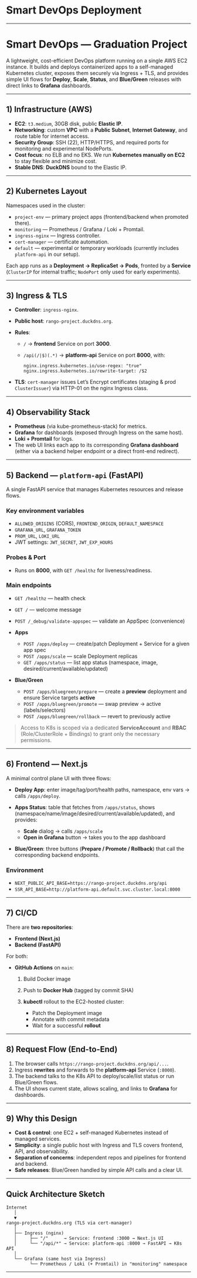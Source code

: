 # Smart DevOps Deployment  

---

# Smart DevOps — Graduation Project

A lightweight, cost-efficient DevOps platform running on a single AWS EC2 instance. It builds and deploys containerized apps to a self-managed Kubernetes cluster, exposes them securely via Ingress + TLS, and provides simple UI flows for **Deploy**, **Scale**, **Status**, and **Blue/Green** releases with direct links to **Grafana** dashboards.

---

## 1) Infrastructure (AWS)

* **EC2**: `t3.medium`, 30GB disk, public **Elastic IP**.
* **Networking**: custom **VPC** with a **Public Subnet**, **Internet Gateway**, and route table for internet access.
* **Security Group**: SSH (22), HTTP/HTTPS, and required ports for monitoring and experimental NodePorts.
* **Cost focus**: no ELB and no EKS. We run **Kubernetes manually on EC2** to stay flexible and minimize cost.
* **Stable DNS**: **DuckDNS** bound to the Elastic IP.

---

## 2) Kubernetes Layout

Namespaces used in the cluster:

* `project-env` — primary project apps (frontend/backend when promoted there).
* `monitoring` — Prometheus / Grafana / Loki + Promtail.
* `ingress-nginx` — Ingress controller.
* `cert-manager` — certificate automation.
* `default` — experimental or temporary workloads (currently includes `platform-api` in our setup).

Each app runs as a **Deployment → ReplicaSet → Pods**, fronted by a **Service** (`ClusterIP` for internal traffic; `NodePort` only used for early experiments).

---

## 3) Ingress & TLS

* **Controller**: `ingress-nginx`.
* **Public host**: `rango-project.duckdns.org`.
* **Rules**:

  * `/` → **frontend** Service on port **3000**.
  * `/api(/|$)(.*)` → **platform-api** Service on port **8000**, with:

    ```
    nginx.ingress.kubernetes.io/use-regex: "true"
    nginx.ingress.kubernetes.io/rewrite-target: /$2
    ```
* **TLS**: `cert-manager` issues Let’s Encrypt certificates (staging & prod `ClusterIssuer`) via HTTP-01 on the nginx Ingress class.

---

## 4) Observability Stack

* **Prometheus** (via kube-prometheus-stack) for metrics.
* **Grafana** for dashboards (exposed through Ingress on the same host).
* **Loki + Promtail** for logs.
* The web UI links each app to its corresponding **Grafana dashboard** (either via a backend helper endpoint or a direct front-end redirect).

---

## 5) Backend — `platform-api` (FastAPI)

A single FastAPI service that manages Kubernetes resources and release flows.

### Key environment variables

* `ALLOWED_ORIGINS` (CORS), `FRONTEND_ORIGIN`, `DEFAULT_NAMESPACE`
* `GRAFANA_URL`, `GRAFANA_TOKEN`
* `PROM_URL`, `LOKI_URL`
* JWT settings: `JWT_SECRET`, `JWT_EXP_HOURS`

### Probes & Port

* Runs on **8000**, with `GET /healthz` for liveness/readiness.

### Main endpoints

* `GET /healthz` — health check
* `GET /` — welcome message
* `POST /_debug/validate-appspec` — validate an AppSpec (convenience)
* **Apps**

  * `POST /apps/deploy` — create/patch Deployment + Service for a given app spec
  * `POST /apps/scale` — scale Deployment replicas
  * `GET /apps/status` — list app status (namespace, image, desired/current/available/updated)
* **Blue/Green**

  * `POST /apps/bluegreen/prepare` — create a **preview** deployment and ensure Service targets **active**
  * `POST /apps/bluegreen/promote` — swap preview → active (labels/selectors)
  * `POST /apps/bluegreen/rollback` — revert to previously active

> Access to K8s is scoped via a dedicated **ServiceAccount** and **RBAC** (Role/ClusterRole + Bindings) to grant only the necessary permissions.

---

## 6) Frontend — Next.js

A minimal control plane UI with three flows:

* **Deploy App**: enter image/tag/port/health paths, namespace, env vars → calls `/apps/deploy`.
* **Apps Status**: table that fetches from `/apps/status`, shows (namespace/name/image/desired/current/available/updated), and provides:

  * **Scale** dialog → calls `/apps/scale`
  * **Open in Grafana** button → takes you to the app dashboard
* **Blue/Green**: three buttons (**Prepare / Promote / Rollback**) that call the corresponding backend endpoints.

### Environment

* `NEXT_PUBLIC_API_BASE=https://rango-project.duckdns.org/api`
* `SSR_API_BASE=http://platform-api.default.svc.cluster.local:8000`

---

## 7) CI/CD

There are **two repositories**:

* **Frontend (Next.js)**
* **Backend (FastAPI)**

For both:

* **GitHub Actions** on `main`:

  1. Build Docker image
  2. Push to **Docker Hub** (tagged by commit SHA)
  3. **kubectl** rollout to the EC2-hosted cluster:

     * Patch the Deployment image
     * Annotate with commit metadata
     * Wait for a successful **rollout**

---

## 8) Request Flow (End-to-End)

1. The browser calls `https://rango-project.duckdns.org/api/...`.
2. Ingress **rewrites** and forwards to the **platform-api** Service (`:8000`).
3. The backend talks to the K8s API to deploy/scale/list status or run Blue/Green flows.
4. The UI shows current state, allows scaling, and links to **Grafana** for dashboards.

---

## 9) Why this Design

* **Cost & control**: one EC2 + self-managed Kubernetes instead of managed services.
* **Simplicity**: a single public host with Ingress and TLS covers frontend, API, and observability.
* **Separation of concerns**: independent repos and pipelines for frontend and backend.
* **Safe releases**: Blue/Green handled by simple API calls and a clear UI.

---

## Quick Architecture Sketch

```
Internet
   │
   ▼
rango-project.duckdns.org (TLS via cert-manager)
   │
   ├── Ingress (nginx)
   │     ├── "/"      → Service: frontend :3000 → Next.js UI
   │     └── "/api/*" → Service: platform-api :8000 → FastAPI → K8s API
   │
   └── Grafana (same host via Ingress)
         └── Prometheus / Loki (+ Promtail) in "monitoring" namespace
```

---
